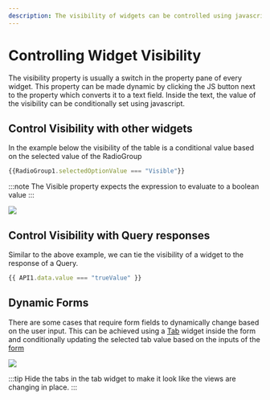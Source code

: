 ```yaml
---
description: The visibility of widgets can be controlled using javascript.
---
```


# Controlling Widget Visibility

The visibility property is usually a switch in the property pane of every widget. This property can be made dynamic by clicking the JS button next to the property which converts it to a text field. Inside the text, the value of the visibility can be conditionally set using javascript.

## Control Visibility with other widgets

In the example below the visibility of the table is a conditional value based on the selected value of the RadioGroup

```javascript
{{RadioGroup1.selectedOptionValue === "Visible"}}
```

:::note
The Visible property expects the expression to evaluate to a boolean value
:::

![](</img/control_visibility.gif>)

## Control Visibility with Query responses

Similar to the above example, we can tie the visibility of a widget to the response of a Query.

```javascript
{{ API1.data.value === "trueValue" }}
```

## Dynamic Forms

There are some cases that require form fields to dynamically change based on the user input. This can be achieved using a [Tab](../../../reference/widgets/tabs.md) widget inside the form and conditionally updating the selected tab value based on the inputs of the [form](../../../reference/widgets/form.md)

![](</img/dynamic_forms.gif>)

:::tip
Hide the tabs in the tab widget to make it look like the views are changing in place.
:::

